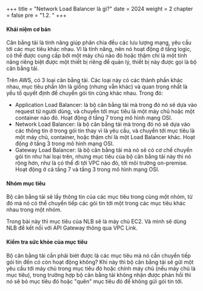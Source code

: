+++
title = "Network Load Balancer là gì?"
date = 2024
weight = 2
chapter = false
pre = "1.2. "
+++

#### Khái niệm cơ bản
Cân bằng tải là tính năng giúp phân chia đều các lưu lượng mạng, yêu cầu tới các mục tiêu khác nhau. Vì là tính năng, nên nó hoạt động ở tầng logic, có thể được cung cấp bởi một máy chủ nào đó hoặc thậm chí là một tính năng riêng biệt được một thiết bị riêng để quản lý, thiết bị này được gọi là bộ cân bằng tải.

Trên AWS, có 3 loại cân bằng tải. Các loại này có các thành phần khác nhau, mục tiêu phần lớn là giống (nhưng vẫn khác) và quan trọng nhất là yếu tố quyết định để chuyển gói tin cũng khác nhau. Trong đó:
- Application Load Balancer: là bộ cân bằng tải mà trong đó nó sẽ dựa vào request từ người dùng, và chuyển tới mục tiêu là một máy chủ hoặc một container nào đó. Hoạt động ở tầng 7 trong mô hình mạng OSI.
- Network Load Balancer: là bộ cân bằng tải mà trong đó nó sẽ dựa vào các thông tin ở trong gói tin thay vì là yêu cầu, và chuyển tới mục tiêu là một máy chủ, container, hoặc thậm chí là một Load Balancer khác. Hoạt động ở tầng 3 trong mô hình mạng OSI.
- Gateway Load Balancer: là bộ cân bằng tải mà nó sẽ có cơ chế chuyển gói tin như hai loại trên, nhưng mục tiêu của bộ cân bằng tải này thì nó rộng hơn, như là có thể đi tới VPC nào đó, tới môi trường on-premise. Hoạt động ở cả tầng 7 và tầng 3 trong mô hình mạng OSI.

#### Nhóm mục tiêu
Bộ cân bằng tải sẽ lấy thông tin của các mục tiêu trong cùng một nhóm, từ đó mà nó có thể chuyển tiếp các gói tin tới một trong các mục tiêu khác nhau trong một nhóm.

Trong bài này thì mục tiêu của NLB sẽ là máy chủ EC2. Và mình sẽ dùng NLB để kết nối với API Gateway thông qua VPC Link.

#### Kiểm tra sức khỏe của mục tiêu
Bộ cân bằng tải cần phải biét được là các mục tiêu mà nó cần chuyển tiếp gói tin đến có còn hoạt động không? Khi này thì bộ cân bằng tải sẽ gửi một yêu cầu tới máy chủ trong mục tiêu đó hoặc chính máy chủ (nếu máy chủ là mục tiêu), trong trường hợp bộ cân bằng tải không nhận được phản hồi thì nó sẽ bỏ mục tiêu đó hoặc "quên" mục tiêu đó để không gửi gói tin tới.